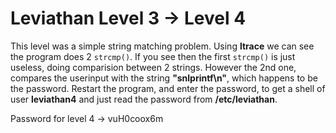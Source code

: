 # Leviathan Level 3 → Level 4


This level was a simple string matching problem. Using **ltrace** we can see the program does 2 `strcmp()`. If you see then the first `strcmp()` is just useless, doing comparision between 2 strings.
However the 2nd one, compares the userinput with the string **"snlprintf\n"**, which happens to be the password.
Restart the program, and enter the password, to get a shell of user **leviathan4** and just read the password from **/etc/leviathan**.


Password for level 4 -> vuH0coox6m
